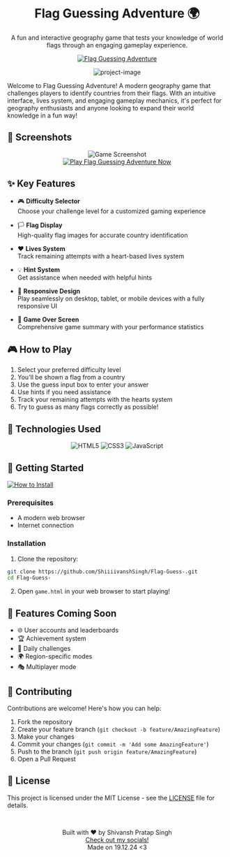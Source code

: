 <a name="readme-top"></a>

<div align="center">
  <h1>Flag Guessing Adventure 🌍</h1>
  <p>A fun and interactive geography game that tests your knowledge of world flags through an engaging gameplay experience.</p>
  



  <a href="https://shiiiivanshsingh.github.io/Flag-Guess-/game.html"><img src="https://img.shields.io/badge/Flag_Guessing_Adventure-0066FF?style=for-the-badge&logo=github&logoColor=white" alt="Flag Guessing Adventure"></a>

  <p align="center"><img src="https://socialify.git.ci/ShiiiivanshSingh/Flag-Guess-/image?description=1&amp;language=1&amp;name=1&amp;owner=1&amp;pattern=Brick+Wall&amp;theme=Dark" alt="project-image"></p>
</div>

Welcome to Flag Guessing Adventure! A modern geography game that challenges players to identify countries from their flags. With an intuitive interface, lives system, and engaging gameplay mechanics, it's perfect for geography enthusiasts and anyone looking to expand their world knowledge in a fun way!



## 🌟 Screenshots

<div align="center">
  <img src="https://github.com/user-attachments/assets/79bf9491-a31e-48a3-b45e-cb1cff4a976f" alt="Game Screenshot">
</div>

<div align="center">
  <a href="https://shiiiivanshsingh.github.io/Flag-Guess-/game.html"><img src="https://img.shields.io/badge/🌍%20Play%20Flag%20Guessing%20Adventure%20Now-4285F4?style=for-the-badge" alt="Play Flag Guessing Adventure Now"></a>
</div>





## ✨ Key Features

* 🎮 **Difficulty Selector**
  </br>Choose your challenge level for a customized gaming experience

* 🏳️ **Flag Display**
  </br>High-quality flag images for accurate country identification

* ❤️ **Lives System**
  </br>Track remaining attempts with a heart-based lives system

* 💡 **Hint System**
  </br>Get assistance when needed with helpful hints

* 📱 **Responsive Design**
  </br>Play seamlessly on desktop, tablet, or mobile devices with a fully responsive UI

* 🎯 **Game Over Screen**
  </br>Comprehensive game summary with your performance statistics

## 🎮 How to Play

1. Select your preferred difficulty level
2. You'll be shown a flag from a country
3. Use the guess input box to enter your answer
4. Use hints if you need assistance
5. Track your remaining attempts with the hearts system
6. Try to guess as many flags correctly as possible!

## 🔧 Technologies Used

<div align="center">
  <img src="https://img.shields.io/badge/HTML5-E34F26?style=for-the-badge&logo=html5&logoColor=white" alt="HTML5">
  <img src="https://img.shields.io/badge/CSS3-1572B6?style=for-the-badge&logo=css3&logoColor=white" alt="CSS3">
  <img src="https://img.shields.io/badge/JavaScript-F7DF1E?style=for-the-badge&logo=javascript&logoColor=black" alt="JavaScript">
</div>

## 🚀 Getting Started

<a href="#-getting-started"><img src="https://img.shields.io/badge/🔧%20How%20to%20Install-808080?style=for-the-badge" alt="How to Install"></a>

### Prerequisites
- A modern web browser
- Internet connection

### Installation
1. Clone the repository:
```bash
git clone https://github.com/ShiiiivanshSingh/Flag-Guess-.git
cd Flag-Guess-
```

2. Open `game.html` in your web browser to start playing!

## 🎯 Features Coming Soon

* 🌐 User accounts and leaderboards
* 🏆 Achievement system
* 🔄 Daily challenges
* 🌍 Region-specific modes
* 🎭 Multiplayer mode

## 🤝 Contributing

Contributions are welcome! Here's how you can help:

1. Fork the repository
2. Create your feature branch (`git checkout -b feature/AmazingFeature`)
3. Make your changes
4. Commit your changes (`git commit -m 'Add some AmazingFeature'`)
5. Push to the branch (`git push origin feature/AmazingFeature`)
6. Open a Pull Request

## 📄 License

This project is licensed under the MIT License - see the [LICENSE](LICENSE) file for details.



<div align="center">
<br>

Built with ♥️ by Shivansh Pratap Singh
<br>
<a href="https://linktr.ee/ShivanshPratapSingh">Check out my socials!</a>
<br>
Made on 19.12.24 <3
</div>
